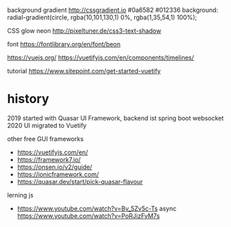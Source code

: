 background gradient
http://cssgradient.io
#0a6582
#012336
background: radial-gradient(circle, rgba(10,101,130,1) 0%, rgba(1,35,54,1) 100%);

CSS glow neon
http://pixeltuner.de/css3-text-shadow

font
https://fontlibrary.org/en/font/beon


https://vuejs.org/
https://vuetifyjs.com/en/components/timelines/

tutorial
https://www.sitepoint.com/get-started-vuetify


history
=======
2019 started with Quasar UI Framework, backend ist spring boot websocket
2020 UI migrated to Vuetify


other free GUI frameworks
- https://vuetifyjs.com/en/
- https://framework7.io/
- https://onsen.io/v2/guide/
- https://ionicframework.com/
- https://quasar.dev/start/pick-quasar-flavour


lerning js
- https://www.youtube.com/watch?v=Bv_5Zv5c-Ts
    async https://www.youtube.com/watch?v=PoRJizFvM7s
